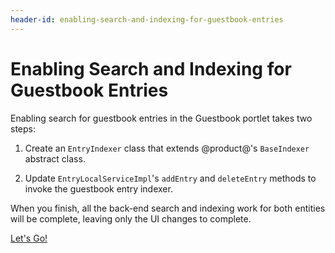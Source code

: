 ```yaml
---
header-id: enabling-search-and-indexing-for-guestbook-entries
---
```


# Enabling Search and Indexing for Guestbook Entries

Enabling search for guestbook entries in the Guestbook portlet takes two steps: 

1.  Create an `EntryIndexer` class that extends @product@'s `BaseIndexer` 
    abstract class. 

2.  Update `EntryLocalServiceImpl`'s `addEntry` and `deleteEntry` methods to
    invoke the guestbook entry indexer. 

When you finish, all the back-end search and indexing work for both entities 
will be complete, leaving only the UI changes to complete. 

<a class="go-link btn btn-primary" href="/develop/tutorials/-/knowledge_base/7-0/creating-an-entry-indexer">Let's Go!<span class="icon-circle-arrow-right"></span></a>
